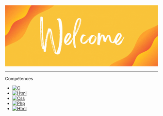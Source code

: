 <p align="center">
<img src="Profile_Banner.gif" alt="hi" class="inline"/>
</p>
<hr>
<p>Compétences</p>
<ul>
  <li>
    <a href="https://"><img src="https://img.shields.io/badge/Html-fe7d37?logo=C&logoColor=fff" alt="C"></a>
  </li>
  <li>
    <a href="https://"><img src="https://img.shields.io/badge/Html-fe7d37?logo=HTML5&logoColor=fff" alt="Html"></a>
  </li>
  <li>
    <a href="https://"><img src="https://img.shields.io/badge/Html-fe7d37?logo=CSS&logoColor=fff" alt="Css"></a>
  </li>
  <li>
    <a href="https://"><img src="https://img.shields.io/badge/Html-fe7d37?logo=PHP&logoColor=fff" alt="Php"></a>
  </li>
  <li>
    <a href="https://"><img src="https://img.shields.io/badge/Html-fe7d37?logo=JS&logoColor=fff" alt="Html"></a>
  </li>
</ul>
